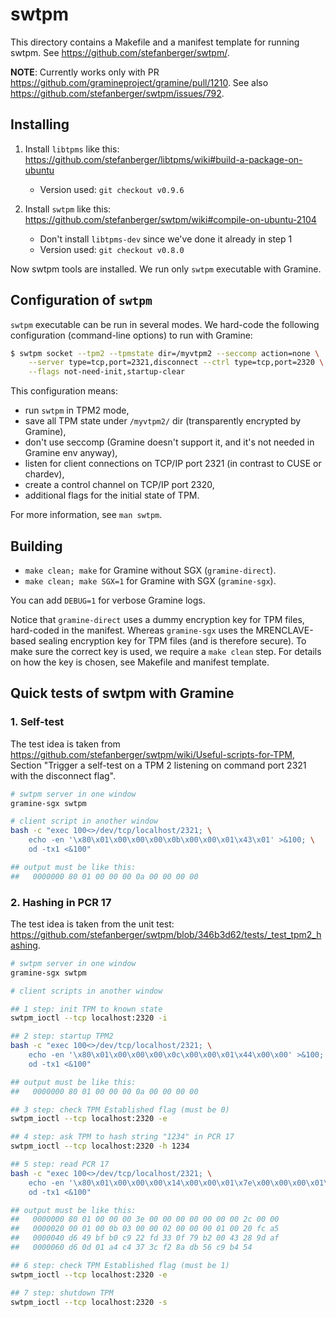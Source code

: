 # swtpm

This directory contains a Makefile and a manifest template for running swtpm.
See https://github.com/stefanberger/swtpm/.

**NOTE**: Currently works only with PR https://github.com/gramineproject/gramine/pull/1210.
See also https://github.com/stefanberger/swtpm/issues/792.

## Installing

1. Install `libtpms` like this:
   https://github.com/stefanberger/libtpms/wiki#build-a-package-on-ubuntu
   - Version used: `git checkout v0.9.6`

2. Install `swtpm` like this: https://github.com/stefanberger/swtpm/wiki#compile-on-ubuntu-2104
   - Don't install `libtpms-dev` since we've done it already in step 1
   - Version used: `git checkout v0.8.0`

Now swtpm tools are installed. We run only `swtpm` executable with Gramine.

## Configuration of `swtpm`

`swtpm` executable can be run in several modes. We hard-code the following configuration
(command-line options) to run with Gramine:
```sh
$ swtpm socket --tpm2 --tpmstate dir=/myvtpm2 --seccomp action=none \
    --server type=tcp,port=2321,disconnect --ctrl type=tcp,port=2320 \
    --flags not-need-init,startup-clear
```

This configuration means:
- run `swtpm` in TPM2 mode,
- save all TPM state under `/myvtpm2/` dir (transparently encrypted by Gramine),
- don't use seccomp (Gramine doesn't support it, and it's not needed in Gramine env anyway),
- listen for client connections on TCP/IP port 2321 (in contrast to CUSE or chardev),
- create a control channel on TCP/IP port 2320,
- additional flags for the initial state of TPM.

For more information, see `man swtpm`.

## Building

- `make clean; make` for Gramine without SGX (`gramine-direct`).
- `make clean; make SGX=1` for Gramine with SGX (`gramine-sgx`).

You can add `DEBUG=1` for verbose Gramine logs.

Notice that `gramine-direct` uses a dummy encryption key for TPM files, hard-coded in the manifest.
Whereas `gramine-sgx` uses the MRENCLAVE-based sealing encryption key for TPM files (and is
therefore secure). To make sure the correct key is used, we require a `make clean` step. For details
on how the key is chosen, see Makefile and manifest template.

## Quick tests of swtpm with Gramine

### 1. Self-test

The test idea is taken from https://github.com/stefanberger/swtpm/wiki/Useful-scripts-for-TPM,
Section "Trigger a self-test on a TPM 2 listening on command port 2321 with the disconnect flag".

```sh
# swtpm server in one window
gramine-sgx swtpm

# client script in another window
bash -c "exec 100<>/dev/tcp/localhost/2321; \
    echo -en '\x80\x01\x00\x00\x00\x0b\x00\x00\x01\x43\x01' >&100; \
    od -tx1 <&100"

## output must be like this:
##   0000000 80 01 00 00 00 0a 00 00 00 00
```

### 2. Hashing in PCR 17

The test idea is taken from the unit test:
https://github.com/stefanberger/swtpm/blob/346b3d62/tests/_test_tpm2_hashing.

```sh
# swtpm server in one window
gramine-sgx swtpm

# client scripts in another window

## 1 step: init TPM to known state
swtpm_ioctl --tcp localhost:2320 -i

## 2 step: startup TPM2
bash -c "exec 100<>/dev/tcp/localhost/2321; \
    echo -en '\x80\x01\x00\x00\x00\x0c\x00\x00\x01\x44\x00\x00' >&100; \
    od -tx1 <&100"

## output must be like this:
##   0000000 80 01 00 00 00 0a 00 00 00 00

## 3 step: check TPM Established flag (must be 0)
swtpm_ioctl --tcp localhost:2320 -e

## 4 step: ask TPM to hash string "1234" in PCR 17
swtpm_ioctl --tcp localhost:2320 -h 1234

## 5 step: read PCR 17
bash -c "exec 100<>/dev/tcp/localhost/2321; \
    echo -en '\x80\x01\x00\x00\x00\x14\x00\x00\x01\x7e\x00\x00\x00\x01\x00\x0b\x03\x00\x00\x02' >&100; \
    od -tx1 <&100"

## output must be like this:
##   0000000 80 01 00 00 00 3e 00 00 00 00 00 00 00 2c 00 00
##   0000020 00 01 00 0b 03 00 00 02 00 00 00 01 00 20 fc a5
##   0000040 d6 49 bf b0 c9 22 fd 33 0f 79 b2 00 43 28 9d af
##   0000060 d6 0d 01 a4 c4 37 3c f2 8a db 56 c9 b4 54

## 6 step: check TPM Established flag (must be 1)
swtpm_ioctl --tcp localhost:2320 -e

## 7 step: shutdown TPM
swtpm_ioctl --tcp localhost:2320 -s
```
